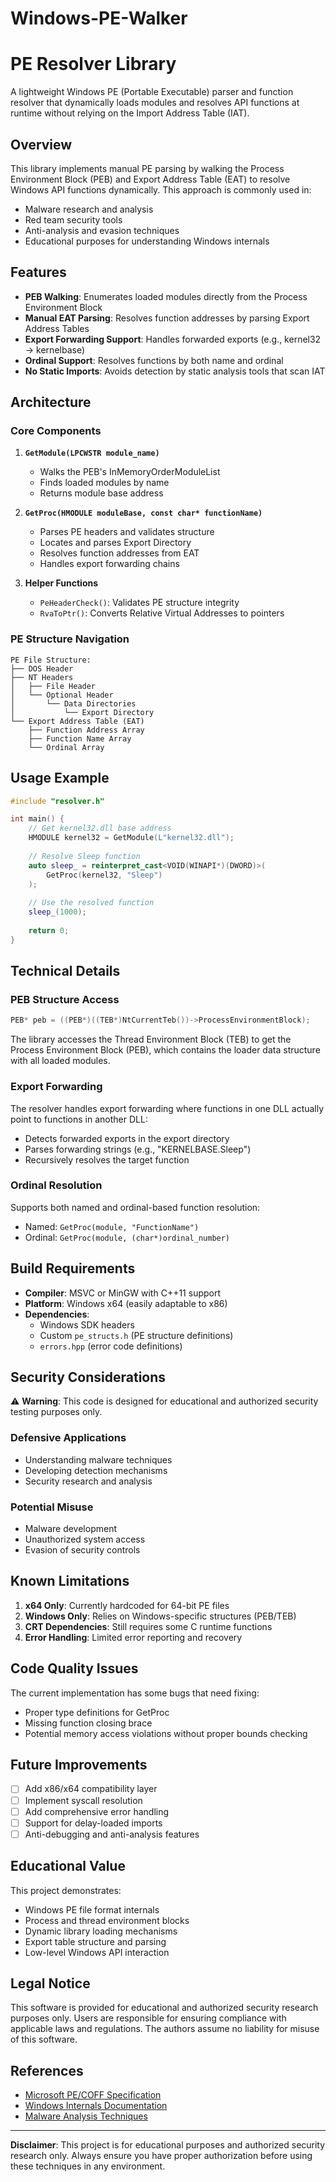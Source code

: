 # Windows-PE-Walker
# PE Resolver Library

A lightweight Windows PE (Portable Executable) parser and function resolver that dynamically loads modules and resolves API functions at runtime without relying on the Import Address Table (IAT).

## Overview

This library implements manual PE parsing by walking the Process Environment Block (PEB) and Export Address Table (EAT) to resolve Windows API functions dynamically. This approach is commonly used in:

- Malware research and analysis
- Red team security tools
- Anti-analysis and evasion techniques
- Educational purposes for understanding Windows internals


## Features

- **PEB Walking**: Enumerates loaded modules directly from the Process Environment Block
- **Manual EAT Parsing**: Resolves function addresses by parsing Export Address Tables
- **Export Forwarding Support**: Handles forwarded exports (e.g., kernel32 → kernelbase)
- **Ordinal Support**: Resolves functions by both name and ordinal
- **No Static Imports**: Avoids detection by static analysis tools that scan IAT

## Architecture

### Core Components

1. **`GetModule(LPCWSTR module_name)`**
   - Walks the PEB's InMemoryOrderModuleList
   - Finds loaded modules by name
   - Returns module base address

2. **`GetProc(HMODULE moduleBase, const char* functionName)`**
   - Parses PE headers and validates structure
   - Locates and parses Export Directory
   - Resolves function addresses from EAT
   - Handles export forwarding chains

3. **Helper Functions**
   - `PeHeaderCheck()`: Validates PE structure integrity
   - `RvaToPtr()`: Converts Relative Virtual Addresses to pointers

### PE Structure Navigation

```
PE File Structure:
├── DOS Header
├── NT Headers
│   ├── File Header
│   └── Optional Header
│       └── Data Directories
│           └── Export Directory
└── Export Address Table (EAT)
    ├── Function Address Array
    ├── Function Name Array
    └── Ordinal Array
```

## Usage Example

```cpp
#include "resolver.h"

int main() {
    // Get kernel32.dll base address
    HMODULE kernel32 = GetModule(L"kernel32.dll");
    
    // Resolve Sleep function
    auto sleep_ = reinterpret_cast<VOID(WINAPI*)(DWORD)>(
        GetProc(kernel32, "Sleep")
    );
    
    // Use the resolved function
    sleep_(1000);
    
    return 0;
}
```

## Technical Details

### PEB Structure Access
```cpp
PEB* peb = ((PEB*)((TEB*)NtCurrentTeb())->ProcessEnvironmentBlock);
```

The library accesses the Thread Environment Block (TEB) to get the Process Environment Block (PEB), which contains the loader data structure with all loaded modules.

### Export Forwarding
The resolver handles export forwarding where functions in one DLL actually point to functions in another DLL:
- Detects forwarded exports in the export directory
- Parses forwarding strings (e.g., "KERNELBASE.Sleep")
- Recursively resolves the target function

### Ordinal Resolution
Supports both named and ordinal-based function resolution:
- Named: `GetProc(module, "FunctionName")`
- Ordinal: `GetProc(module, (char*)ordinal_number)`

## Build Requirements

- **Compiler**: MSVC or MinGW with C++11 support
- **Platform**: Windows x64 (easily adaptable to x86)
- **Dependencies**: 
  - Windows SDK headers
  - Custom `pe_structs.h` (PE structure definitions)
  - `errors.hpp` (error code definitions)

## Security Considerations

⚠️ **Warning**: This code is designed for educational and authorized security testing purposes only.

### Defensive Applications
- Understanding malware techniques
- Developing detection mechanisms
- Security research and analysis

### Potential Misuse
- Malware development
- Unauthorized system access
- Evasion of security controls

## Known Limitations

1. **x64 Only**: Currently hardcoded for 64-bit PE files
2. **Windows Only**: Relies on Windows-specific structures (PEB/TEB)
3. **CRT Dependencies**: Still requires some C runtime functions
4. **Error Handling**: Limited error reporting and recovery

## Code Quality Issues

The current implementation has some bugs that need fixing:
- Proper type definitions for GetProc
- Missing function closing brace
- Potential memory access violations without proper bounds checking

## Future Improvements

- [ ] Add x86/x64 compatibility layer
- [ ] Implement syscall resolution
- [ ] Add comprehensive error handling
- [ ] Support for delay-loaded imports
- [ ] Anti-debugging and anti-analysis features

## Educational Value

This project demonstrates:
- Windows PE file format internals
- Process and thread environment blocks
- Dynamic library loading mechanisms
- Export table structure and parsing
- Low-level Windows API interaction

## Legal Notice

This software is provided for educational and authorized security research purposes only. Users are responsible for ensuring compliance with applicable laws and regulations. The authors assume no liability for misuse of this software.

## References

- [Microsoft PE/COFF Specification](https://docs.microsoft.com/en-us/windows/win32/debug/pe-format)
- [Windows Internals Documentation](https://docs.microsoft.com/en-us/sysinternals/resources/windows-internals)
- [Malware Analysis Techniques](https://www.sans.org/white-papers/malware-analysis/)

---

**Disclaimer**: This project is for educational purposes and authorized security research only. Always ensure you have proper authorization before using these techniques in any environment.
